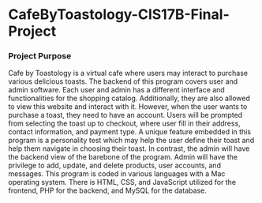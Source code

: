 # CafeByToastology-CIS17B-Final-Project

<h3> Project Purpose </h3>
Cafe by Toastology is a virtual cafe where users may interact to purchase various delicious toasts. The backend of this program covers user and admin software. Each user and admin has a different interface and functionalities for the shopping catalog. Additionally, they are also allowed to view this website and interact with it. However, when the user wants to purchase a toast, they need to have an account. Users will be prompted from selecting the toast up to checkout, where user fill in their address, contact information, and payment type. A unique feature embedded in this program is a personality test which may help the user define their toast and help them navigate in choosing their toast. In contrast, the admin will have the backend view of the barebone of the program. Admin will have the privilege to add, update, and delete products, user accounts, and messages. This program is coded in various languages with a Mac operating system. There is HTML, CSS, and JavaScript utilized for the frontend, PHP for the backend, and MySQL for the database. 
